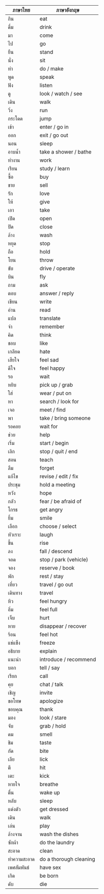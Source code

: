 | ภาษาไทย          | ภาษาอังกฤษ                  |
|-------------------|-----------------------------|
| กิน              | eat                         |
| ดื่ม             | drink                       |
| มา               | come                        |
| ไป               | go                          |
| ยืน              | stand                       |
| นั่ง              | sit                         |
| ทำ               | do / make                   |
| พูด              | speak                       |
| ฟัง              | listen                      |
| ดู               | look / watch / see          |
| เดิน             | walk                        |
| วิ่ง             | run                         |
| กระโดด           | jump                        |
| เข้า             | enter / go in               |
| ออก              | exit / go out               |
| นอน              | sleep                       |
| อาบน้ำ           | take a shower / bathe       |
| ทำงาน            | work                        |
| เรียน            | study / learn               |
| ซื้อ             | buy                         |
| ขาย             | sell                        |
| รัก              | love                        |
| ให้              | give                        |
| เอา              | take                        |
| เปิด             | open                        |
| ปิด              | close                       |
| ล้าง             | wash                        |
| หยุด             | stop                        |
| ถือ              | hold                        |
| โยน              | throw                       |
| ขับ              | drive / operate             |
| บิน              | fly                         |
| ถาม              | ask                         |
| ตอบ              | answer / reply              |
| เขียน            | write                       |
| อ่าน             | read                        |
| แปล              | translate                   |
| จำ               | remember                    |
| คิด              | think                       |
| ชอบ              | like                        |
| เกลียด           | hate                        |
| เสียใจ           | feel sad                    |
| ดีใจ             | feel happy                  |
| รอ               | wait                        |
| หยิบ             | pick up / grab              |
| ใส่              | wear / put on               |
| หา               | search / look for           |
| เจอ              | meet / find                 |
| พา               | take / bring someone        |
| รอคอย            | wait for                    |
| ช่วย             | help                        |
| เริ่ม             | start / begin               |
| เลิก             | stop / quit / end           |
| สอน              | teach                       |
| ลืม              | forget                      |
| แก้ไข            | revise / edit / fix         |
| ประชุม           | hold a meeting              |
| หวัง             | hope                        |
| กลัว             | fear / be afraid of         |
| โกรธ             | get angry                   |
| ยิ้ม              | smile                       |
| เลือก            | choose / select             |
| หัวเราะ          | laugh                       |
| ขึ้น             | rise                        |
| ลง               | fall / descend              |
| จอด              | stop / park (vehicle)       |
| จอง              | reserve / book              |
| พัก              | rest / stay                 |
| เที่ยว            | travel / go out             |
| เดินทาง          | travel                      |
| หิว              | feel hungry                 |
| อิ่ม              | feel full                   |
| เจ็บ             | hurt                        |
| หาย              | disappear / recover         |
| ร้อน             | feel hot                    |
| แช่แข็ง          | freeze                      |
| อธิบาย           | explain                     |
| แนะนำ            | introduce / recommend       |
| บอก              | tell / say                  |
| เรียก            | call                        |
| คุย              | chat / talk                 |
| เชิญ             | invite                      |
| ขอโทษ           | apologize                   |
| ขอบคุณ           | thank                       |
| มอง              | look / stare                |
| จับ              | grab / hold                 |
| ดม               | smell                      |
| ชิม              | taste                       |
| กัด              | bite                        |
| เลีย             | lick                        |
| ตี               | hit                         |
| เตะ              | kick                        |
| หายใจ           | breathe                     |
| ตื่น             | wake up                     |
| หลับ             | sleep                       |
| แต่งตัว         | get dressed                 |
| เดิน             | walk                        |
| เล่น             | play                        |
| ล้างจาน         | wash the dishes             |
| ซักผ้า           | do the laundry              |
| สะอาด           | clean                       |
| ทำความสะอาด     | do a thorough cleaning      |
| เพศสัมพันธ์      | have sex                    |
| เกิด             | be born                     |
| ดับ              | die                         |
